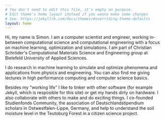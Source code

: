 ```yaml
---
# You don't need to edit this file, it's empty on purpose.
# Edit theme's home layout instead if you wanna make some changes
# See: https://jekyllrb.com/docs/themes/#overriding-theme-defaults
layout: home
---
```


Hi, my name is Simon. I am a computer scientist and engineer, working in-between computational science and computational engineering with a focus on machine learning, optimization and simulations.
I am part of Christian Schröder's Computational Materials Science and Engineering group at Bielefeld University of Applied Sciences.

I do research in machine learning to simulate and optimize phenomena and applications from physics and engineering. You can also find me giving lectures in high performance computing and computer science basics.

Besides my "working life" I like to tinker with other software (for example Jekyll, which is resposible for this site) or get my hands dirty on hardware. I also collaborate with others to make and do exciting things. I co-founded Studienfonds Community, the association of Deutschlandstipendium scholars in Ostwestfalen-Lippe, Germany, and help to understand the soil moisture level in the Teutoburg Forest in a citizen science project.
